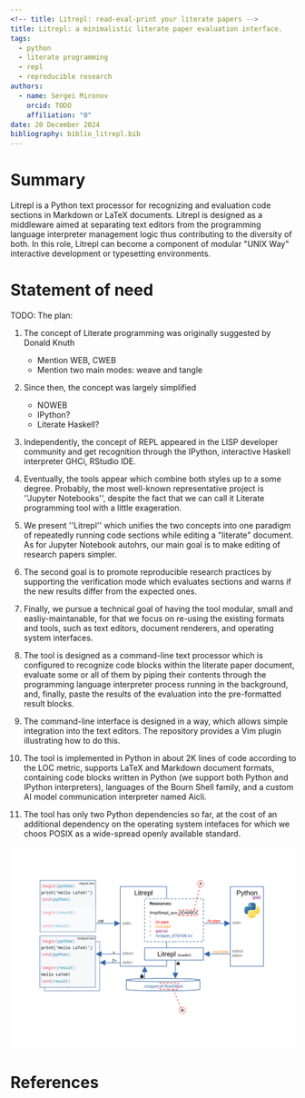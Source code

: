 ```yaml
---
<!-- title: Litrepl: read-eval-print your literate papers -->
title: Litrepl: a minimalistic literate paper evaluation interface.
tags:
  - python
  - literate programming
  - repl
  - reproducible research
authors:
  - name: Sergei Mironov
    orcid: TODO
    affiliation: "0"
date: 20 December 2024
bibliography: biblio_litrepl.bib
---
```


# Summary

Litrepl is a Python text processor for recognizing and evaluation code sections in Markdown or LaTeX
documents. Litrepl is designed as a middleware aimed at separating text editors from the programming
language interpreter management logic thus contributing to the diversity of both. In this role,
Litrepl can become a component of modular "UNIX Way" interactive development or typesetting
environments.

# Statement of need

TODO: The plan:

1. The concept of Literate programming was originally suggested by Donald Knuth
   - Mention WEB, CWEB
   - Mention two main modes: weave and tangle

2. Since then, the concept was largely simplified
   - NOWEB
   - IPython?
   - Literate Haskell?

3. Independently, the concept of REPL appeared in the LISP developer community and get recognition
   through the IPython, interactive Haskell interpreter GHCi, RStudio IDE.

4. Eventually, the tools appear which combine both styles up to a some degree. Probably, the most
   well-known representative project is ''Jupyter Notebooks'', despite the fact that we can call it
   Literate programming tool with a little exageration.

5. We present ''Litrepl'' which unifies the two concepts into one paradigm of repeatedly running
   code sections while editing a "literate" document. As for Jupyter Notebook autohrs, our main goal
   is to make editing of research papers simpler.

6. The second goal is to promote reproducible research practices by supporting the verification mode
   which evaluates sections and warns if the new results differ from the expected ones.

7. Finally, we pursue a technical goal of having the tool modular, small and easliy-maintanable, for
   that we focus on re-using the existing formats and tools, such as text editors, document renderers,
   and operating system interfaces.

8. The tool is designed as a command-line text processor which is configured to recognize code
   blocks within the literate paper document, evaluate some or all of them by piping their contents
   through the programming language interpreter process running in the background, and, finally,
   paste the results of the evaluation into the pre-formatted result blocks.

9. The command-line interface is designed in a way, which allows simple integration into the text
   editors. The repository provides a Vim plugin illustrating how to do this.

10. The tool is implemented in Python in about 2K lines of code according to the LOC metric,
    supports LaTeX and Markdown document formats, containing code blocks written in Python (we
    support both Python and IPython interpreters), languages of the Bourn Shell family, and a custom
    AI model communication interpreter named Aicli.

11. The tool has only two Python dependencies so far, at the cost of an additional dependency on the
    operating system intefaces for which we choos POSIX as a wide-spread openly available standard.

![](./pic.svg)

# References

